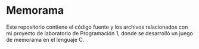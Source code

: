 # Memorama
Este repositorio contiene el código fuente y los archivos relacionados con mi proyecto de laboratorio de Programación 1, donde se desarrolló un juego de memorama en el lenguaje C.
